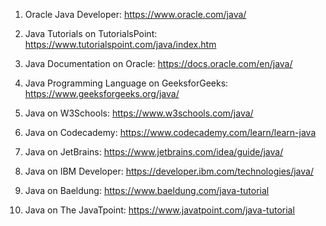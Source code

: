

1. Oracle Java Developer: https://www.oracle.com/java/

2. Java Tutorials on TutorialsPoint: https://www.tutorialspoint.com/java/index.htm

3. Java Documentation on Oracle: https://docs.oracle.com/en/java/

4. Java Programming Language on GeeksforGeeks: https://www.geeksforgeeks.org/java/

5. Java on W3Schools: https://www.w3schools.com/java/

6. Java on Codecademy: https://www.codecademy.com/learn/learn-java

7. Java on JetBrains: https://www.jetbrains.com/idea/guide/java/

8. Java on IBM Developer: https://developer.ibm.com/technologies/java/

9. Java on Baeldung: https://www.baeldung.com/java-tutorial

10. Java on The JavaTpoint: https://www.javatpoint.com/java-tutorial